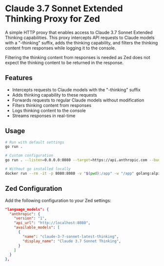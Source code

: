 # Claude 3.7 Sonnet Extended Thinking Proxy for Zed

A simple HTTP proxy that enables access to Claude 3.7 Sonnet Extended Thinking capabilities. This proxy intercepts API requests to Claude models with a "-thinking" suffix, adds the thinking capability, and filters the thinking content from responses while logging it to the console.

Filtering the thinking content from responses is needed as Zed does not expect the thinking content to be returned in the response.

## Features

- Intercepts requests to Claude models with the "-thinking" suffix
- Adds thinking capability to these requests
- Forwards requests to regular Claude models without modification
- Filters thinking content from responses
- Logs thinking content to the console
- Streams responses in real-time

## Usage

```bash
# Run with default settings
go run .

# Custom configuration
go run . --listen=0.0.0.0:8080 --target=https://api.anthropic.com --budget=2048

# Without go installed locally
docker run --rm -it -p 8080:8080 -v "$(pwd):/app" -w "/app" golang:alpine sh -c "exec go run main.go"
```

## Zed Configuration

Add the following configuration to your Zed settings:

```json
"language_models": {
  "anthropic": {
    "version": "1",
    "api_url": "http://localhost:8080",
    "available_models": [
      {
        "name": "claude-3-7-sonnet-latest-thinking",
        "display_name": "Claude 3.7 Sonnet Thinking",
      }
    ]
  }
},
```
